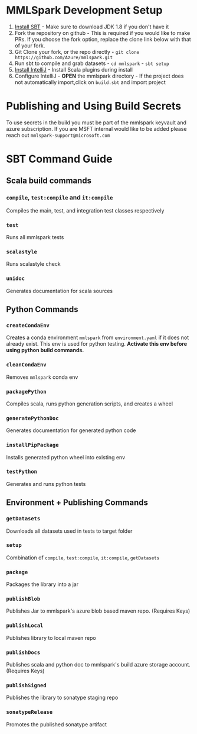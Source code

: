 # MMLSpark Development Setup

1) [Install SBT](https://www.scala-sbt.org/1.x/docs/Setup.html)
    \- Make sure to download JDK 1.8 if you don't have it
3) Fork the repository on github
    \- This is required if you would like to make PRs. If you choose the fork option, replace the clone link below with that of your fork.
2) Git Clone your fork, or the repo directly
    \- `git clone https://github.com/Azure/mmlspark.git`
3) Run sbt to compile and grab datasets
    \- `cd mmlspark`
    \- `sbt setup`
4) [Install IntelliJ](https://www.jetbrains.com/idea/download)
    \- Install Scala plugins during install
5) Configure IntelliJ
    \- **OPEN** the mmlspark directory
    \- If the project does not automatically import,click on `build.sbt` and import project

# Publishing and Using Build Secrets

To use secrets in the build you must be part of the mmlspark keyvault
 and azure subscription. If you are MSFT internal would like to be 
 added please reach out `mmlspark-support@microsoft.com`

# SBT Command Guide

## Scala build commands

### `compile`, `test:compile` and `it:compile`

Compiles the main, test, and integration test classes respectively

### `test`

Runs all mmlspark tests

### `scalastyle`

Runs scalastyle check

### `unidoc`

Generates documentation for scala sources

## Python Commands

### `createCondaEnv`

Creates a conda environment `mmlspark` from `environment.yaml` if it does not already exist. 
This env is used for python testing. **Activate this env before using python build commands.**

### `cleanCondaEnv`

Removes `mmlspark` conda env

### `packagePython`

Compiles scala, runs python generation scripts, and creates a wheel

### `generatePythonDoc`

Generates documentation for generated python code

### `installPipPackage`

Installs generated python wheel into existing env

### `testPython`

Generates and runs python tests

## Environment + Publishing Commands

### `getDatasets`

Downloads all datasets used in tests to target folder

### `setup`

Combination of `compile`, `test:compile`, `it:compile`, `getDatasets`

### `package`

Packages the library into a jar

### `publishBlob`

Publishes Jar to mmlspark's azure blob based maven repo. (Requires Keys)

### `publishLocal`

Publishes library to local maven repo

### `publishDocs`

Publishes scala and python doc to mmlspark's build azure storage account. (Requires Keys)

### `publishSigned`

Publishes the library to sonatype staging repo

### `sonatypeRelease`

Promotes the published sonatype artifact
